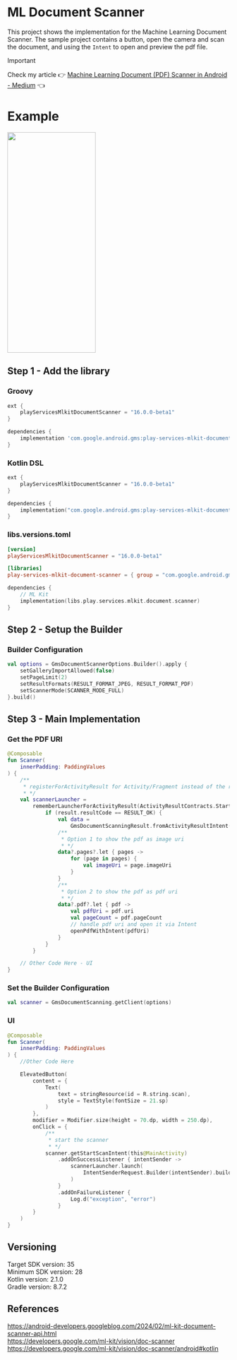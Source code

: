 # ML Document Scanner

This project shows the implementation for the Machine Learning Document Scanner. The sample project
contains a button, open the camera and scan the document, and using the `Intent` to open and preview
the pdf
file.

> [!IMPORTANT]  
> Check my article :point_right: [Machine Learning Document (PDF) Scanner in Android - Medium](https://medium.com/@nicosnicolaou/machine-learning-document-pdf-scanner-in-android-8ed185331fa4) :point_left: <br />

# Example
<p align="left">
  <a title="simulator_image"><img src="examples/example_gif.gif" height="500" width="200"></a>
</p>

## Step 1 - Add the library

### Groovy

```groovy
ext {
    playServicesMlkitDocumentScanner = "16.0.0-beta1"
}

dependencies {
    implementation 'com.google.android.gms:play-services-mlkit-document-scanner:$playServicesMlkitDocumentScanner'
}
```

### Kotlin DSL

```kotlin
ext {
    playServicesMlkitDocumentScanner = "16.0.0-beta1"
}

dependencies {
    implementation("com.google.android.gms:play-services-mlkit-document-scanner:$playServicesMlkitDocumentScanner")
}
```

### libs.versions.toml

```toml
[version]
playServicesMlkitDocumentScanner = "16.0.0-beta1"

[libraries]
play-services-mlkit-document-scanner = { group = "com.google.android.gms", name = "play-services-mlkit-document-scanner", version.ref = "playServicesMlkitDocumentScanner" }
```

```kotlin
dependencies {
    // ML Kit
    implementation(libs.play.services.mlkit.document.scanner)
}
```

## Step 2 - Setup the Builder

### Builder Configuration

```kotlin
val options = GmsDocumentScannerOptions.Builder().apply {
    setGalleryImportAllowed(false)
    setPageLimit(2)
    setResultFormats(RESULT_FORMAT_JPEG, RESULT_FORMAT_PDF)
    setScannerMode(SCANNER_MODE_FULL)
}.build()
```

## Step 3 - Main Implementation

### Get the PDF URI

```kotlin
@Composable
fun Scanner(
    innerPadding: PaddingValues
) {
    /**
     * registerForActivityResult for Activity/Fragment instead of the rememberLauncherForActivityResult (For Compose)
     * */
    val scannerLauncher =
        rememberLauncherForActivityResult(ActivityResultContracts.StartIntentSenderForResult()) { result ->
            if (result.resultCode == RESULT_OK) {
                val data =
                    GmsDocumentScanningResult.fromActivityResultIntent(result.data)
                /**
                 * Option 1 to show the pdf as image uri
                 * */
                data?.pages?.let { pages ->
                    for (page in pages) {
                        val imageUri = page.imageUri
                    }
                }
                /**
                 * Option 2 to show the pdf as pdf uri
                 * */
                data?.pdf?.let { pdf ->
                    val pdfUri = pdf.uri
                    val pageCount = pdf.pageCount
                    // handle pdf uri and open it via Intent
                    openPdfWithIntent(pdfUri)
                }
            }
        }

    // Other Code Here - UI
}
```

### Set the Builder Configuration

```kotlin
val scanner = GmsDocumentScanning.getClient(options)
```

### UI

```kotlin
@Composable
fun Scanner(
    innerPadding: PaddingValues
) {
    //Other Code Here

    ElevatedButton(
        content = {
            Text(
                text = stringResource(id = R.string.scan),
                style = TextStyle(fontSize = 21.sp)
            )
        },
        modifier = Modifier.size(height = 70.dp, width = 250.dp),
        onClick = {
            /**
             * start the scanner
             * */
            scanner.getStartScanIntent(this@MainActivity)
                .addOnSuccessListener { intentSender ->
                    scannerLauncher.launch(
                        IntentSenderRequest.Builder(intentSender).build()
                    )
                }
                .addOnFailureListener {
                    Log.d("exception", "error")
                }
        }
    )
}
```

## Versioning

Target SDK version: 35 <br />
Minimum SDK version: 28 <br />
Kotlin version: 2.1.0 <br />
Gradle version: 8.7.2 <br />

## References

https://android-developers.googleblog.com/2024/02/ml-kit-document-scanner-api.html <br />
https://developers.google.com/ml-kit/vision/doc-scanner <br />
https://developers.google.com/ml-kit/vision/doc-scanner/android#kotlin <br />
